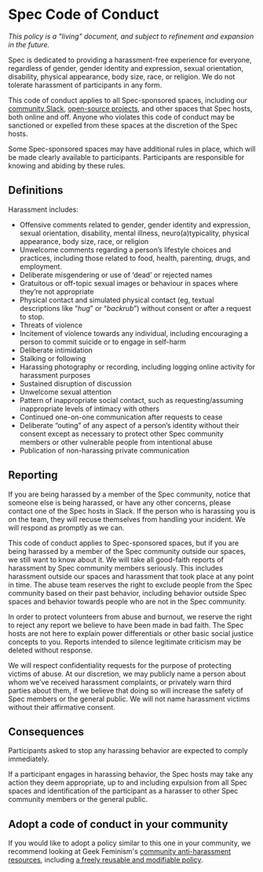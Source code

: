 # Spec Code of Conduct

*This policy is a "living" document, and subject to refinement and expansion in the future.*

Spec is dedicated to providing a harassment-free experience for everyone, regardless of gender, gender identity and expression, sexual orientation, disability, physical appearance, body size, race, or religion. We do not tolerate harassment of participants in any form.

This code of conduct applies to all Spec-sponsored spaces, including our [community Slack](https://spec.fm/slack), [open-source projects](https://github.com/specfm), and other spaces that Spec hosts, both online and off. Anyone who violates this code of conduct may be sanctioned or expelled from these spaces at the discretion of the Spec hosts.

Some Spec-sponsored spaces may have additional rules in place, which will be made clearly available to participants. Participants are responsible for knowing and abiding by these rules.


## Definitions

Harassment includes:

* Offensive comments related to gender, gender identity and expression, sexual orientation, disability, mental illness, neuro(a)typicality, physical appearance, body size, race, or religion
* Unwelcome comments regarding a person’s lifestyle choices and practices, including those related to food, health, parenting, drugs, and employment.
* Deliberate misgendering or use of ‘dead’ or rejected names
* Gratuitous or off-topic sexual images or behaviour  in spaces where they’re not appropriate
* Physical contact and simulated physical contact (eg, textual descriptions like “*hug*” or “*backrub*”) without consent or after a request to stop.
* Threats of violence
* Incitement of violence towards any individual, including encouraging a person to commit suicide or to engage in self-harm
* Deliberate intimidation
* Stalking or following
* Harassing photography or recording, including logging online activity for harassment purposes
* Sustained disruption of discussion
* Unwelcome sexual attention
* Pattern of inappropriate social contact, such as requesting/assuming inappropriate levels of intimacy with others
* Continued one-on-one communication after requests to cease
* Deliberate “outing” of any aspect of a person’s identity without their consent except as necessary to protect other Spec community members or other vulnerable people from intentional abuse
* Publication of non-harassing private communication


## Reporting

If you are being harassed by a member of the Spec community, notice that someone else is being harassed, or have any other concerns, please contact one of the Spec hosts in Slack. If the person who is harassing you is on the team, they will recuse themselves from handling your incident. We will respond as promptly as we can.

This code of conduct applies to Spec-sponsored spaces, but if you are being harassed by a member of the Spec community outside our spaces, we still want to know about it. We will take all good-faith reports of harassment by Spec community members seriously. This includes harassment outside our spaces and harassment that took place at any point in time. The abuse team reserves the right to exclude people from the Spec community based on their past behavior, including behavior outside Spec spaces and behavior towards people who are not in the Spec community.

In order to protect volunteers from abuse and burnout, we reserve the right to reject any report we believe to have been made in bad faith. The Spec hosts are not here to explain power differentials or other basic social justice concepts to you. Reports intended to silence legitimate criticism may be deleted without response.

We will respect confidentiality requests for the purpose of protecting victims of abuse. At our discretion, we may publicly name a person about whom we’ve received harassment complaints, or privately warn third parties about them, if we believe that doing so will increase the safety of Spec members or the general public. We will not name harassment victims without their affirmative consent.


## Consequences

Participants asked to stop any harassing behavior are expected to comply immediately.

If a participant engages in harassing behavior, the Spec hosts may take any action they deem appropriate, up to and including expulsion from all Spec spaces and identification of the participant as a harasser to other Spec community members or the general public.


## Adopt a code of conduct in your community

If you would like to adopt a policy similar to this one in your community, we recommend looking at Geek Feminism's [community anti-harassment resources](http://geekfeminism.wikia.com/wiki/Community_anti-harassment), including [a freely reusable and modifiable policy](http://geekfeminism.wikia.com/wiki/Community_anti-harassment/Policy).
